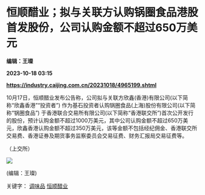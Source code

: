 # 恒顺醋业；拟与关联方认购锅圈食品港股首发股份，公司认购金额不超过650万美元
**编辑：王璨**

**2023-10-18 03:15**

**https://industry.caijing.com.cn/20231018/4965199.shtml**

10月17日，恒顺醋业发布公告称，公司拟与关联方欣鑫(香港)有限公司(以下简称“欣鑫香港”“投资者”) 作为基石投资者认购锅圈食品(上海)股份有限公司(以下简称“锅圈食品”) 于香港联合交易所有限公司(以下简称“香港联交所”)首次公开发行的股份，预计认购金额不超过1000万美元，其中公司认购金额不超过650万美元，欣鑫香港认购金额不超过350万美元，该等金额不包括经纪佣金、香港联交所交易费、香港证券及期货事务监察委员会交易征费、财务汇报局交易征费等。

（上交所）

![](https://tx1.cdn.caijing.com.cn/2014-03-27/114048455.jpg)

(编辑：王璨)

关键字： [调味品](https://app.caijing.com.cn/tags.php?tag=%E8%B0%83%E5%91%B3%E5%93%81 "调味品") [恒顺醋业](https://app.caijing.com.cn/tags.php?tag=%E6%81%92%E9%A1%BA%E9%86%8B%E4%B8%9A "恒顺醋业")